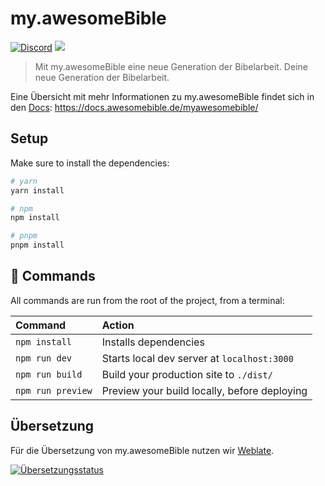 # my.awesomeBible
[![Discord](https://img.shields.io/discord/940887747130957844?color=5865F2&logo=discord&logoColor=white)](https://chat.awesomebible.de) [![](https://hosted.weblate.org/widget/myawesomebible/frontend/svg-badge.svg)](https://hosted.weblate.org/engage/myawesomebible/)

> Mit my.awesomeBible eine neue Generation der Bibelarbeit. Deine neue Generation der Bibelarbeit.

Eine Übersicht mit mehr Informationen zu my.awesomeBible findet sich in den [Docs](https://docs.awesomebible.de/myawesomebible/): https://docs.awesomebible.de/myawesomebible/

## Setup

Make sure to install the dependencies:

```bash
# yarn
yarn install

# npm
npm install

# pnpm
pnpm install
```

## 🧞 Commands

All commands are run from the root of the project, from a terminal:

| Command                   | Action                                           |
| :------------------------ | :----------------------------------------------- |
| `npm install`             | Installs dependencies                            |
| `npm run dev`             | Starts local dev server at `localhost:3000`      |
| `npm run build`           | Build your production site to `./dist/`          |
| `npm run preview`         | Preview your build locally, before deploying     |

## Übersetzung
Für die Übersetzung von my.awesomeBible nutzen wir [Weblate](https://hosted.weblate.org/engage/myawesomebible/).

<a href="https://hosted.weblate.org/engage/myawesomebible/">
  <img src="https://hosted.weblate.org/widget/myawesomebible/frontend/287x66-white.png" alt="Übersetzungsstatus" />
</a>
